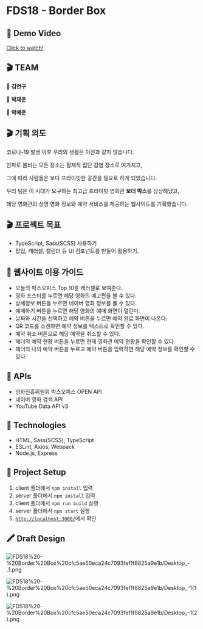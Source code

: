 # FDS18 - Border Box

## 🎥 Demo Video


[Click to watch!](https://www.youtube.com/watch?v=cGKVqW4W96I&feature=youtu.be)

## 🎬 TEAM

🥷 **김연구**

🥷 **박재운**

🥷 **박혜준**

## 🎬 기획 의도

코로나-19 발생 이후 우리의 생활은 이전과 같지 않습니다.

인파로 붐비는 모든 장소는 잠재적 집단 감염 장소로 여겨지고,

그에 따라 사람들은 보다 프라이빗한 공간을 필요로 하게 되었습니다.

우리 팀은 이 시대가 요구하는 최고급 프라이빗 영화관 **보더 박스**를 상상해냈고,

해당 영화관의 상영 영화 정보와 예약 서비스를 제공하는 웹사이트를 기획했습니다.

## 🎬 프로젝트 목표

- TypeScript, Sass(SCSS) 사용하기
- 팝업, 캐러셀, 캘린더 등 UI 컴포넌트를 만들어 활용하기.

## 📼 웹사이트 이용 가이드

- 오늘의 박스오피스 Top 10을 캐러셀로 보여준다.
- 영화 포스터를 누르면 해당 영화의 예고편을 볼 수 있다.
- 상세정보 버튼을 누르면 네이버 영화 정보를 볼 수 있다.
- 예매하기 버튼을 누르면 해당 영화의 예매 화면이 열린다.
- 날짜와 시간을 선택하고 예약 버튼을 누르면 예약 완료 화면이 나온다.
- QR 코드를 스캔하면 예약 정보를 텍스트로 확인할 수 있다.
- 예약 취소 버튼으로 해당 예약을 취소할 수 있다.
- 헤더의 예약 현황 버튼을 누르면 현재 영화관 예약 현황을 확인할 수 있다.
- 헤더의 나의 예약 버튼을 누르고 예약 버튼을 입력하면 해당 예약 정보를 확인할 수 있다.

## 💽 APIs

- 영화진흥위원회 박스오피스 OPEN API
- 네이버 영화 검색 API
- YouTube Data API v3

## 💽 Technologies

- HTML, Sass(SCSS), TypeScript
- ESLint, Axios, Webpack
- Node.js, Express

## 💾 Project Setup

1. client 폴더에서 `npm install` 입력
2. server 폴더에서 `npm install` 입력
3. client 폴더에서 `npm run build` 실행
4. server 폴더에서 `npm start` 실행
5. [`http://localhost:3000/`](http://localhost:3000/)에서 확인

## 🖍 Draft Design

![FDS18%20-%20Border%20Box%20cfc5ae50eca24c7093fef1f8825a9e1b/Desktop_-_1.png](./assets/design1.png)

![FDS18%20-%20Border%20Box%20cfc5ae50eca24c7093fef1f8825a9e1b/Desktop_-_1_(1).png](./assets/design2.png)

![FDS18%20-%20Border%20Box%20cfc5ae50eca24c7093fef1f8825a9e1b/Desktop_-_1_(2).png](./assets/design3.png)
